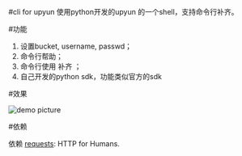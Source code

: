 #cli for upyun
使用python开发的upyun 的一个shell，支持命令行补齐。

#功能

1. 设置bucket, username, passwd；  
2. 命令行帮助；  
3. 命令行使用<tab> 补齐 ；
4. 自己开发的python sdk，功能类似官方的sdk

#效果

![demo picture ](http://upyun.gitcafe.com/hustlijian/cli-for-UPYUN/raw/master/demo.gif)    

#依赖

依赖 [requests](https://github.com/kennethreitz/requests): HTTP for Humans.

